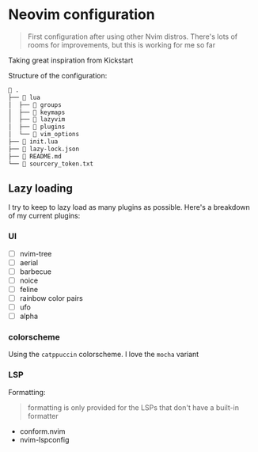 # Neovim configuration

> First configuration after using other Nvim distros. There's lots of rooms for improvements,
but this is working for me so far

Taking great inspiration from Kickstart

Structure of the configuration:

```bash
 .
├──  lua
│  ├──  groups
│  ├──  keymaps
│  ├──  lazyvim
│  ├──  plugins
│  └──  vim_options
├──  init.lua
├──  lazy-lock.json
├──  README.md
└──  sourcery_token.txt

```

## Lazy loading

I try to keep to lazy load as many plugins as possible.
Here's a breakdown of my current plugins:

### UI

- [ ] nvim-tree
- [ ] aerial
- [ ] barbecue
- [ ] noice
- [ ] feline
- [ ] rainbow color pairs
- [ ] ufo
- [ ] alpha

### colorscheme

Using the `catppuccin` colorscheme. I love the `mocha` variant

### LSP

Formatting:

> formatting is only provided for the LSPs that don't have a built-in formatter

- conform.nvim
- nvim-lspconfig
